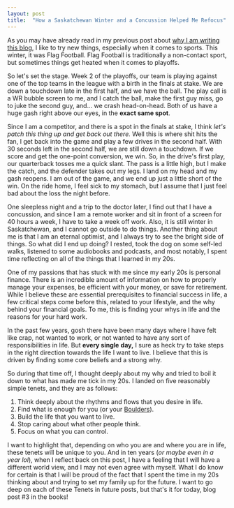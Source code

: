 ```yaml
---
layout: post
title:  "How a Saskatchewan Winter and a Concussion Helped Me Refocus"
---
```

As you may have already read in my previous post about [why I am writing this blog](https://tonyneufeld.blog/2025/05/05/Why-am-I-starting-this-Blog/), I like to try new things, especially when it comes to sports. This winter, it was Flag Football. Flag Football is traditionally a non-contact sport, but sometimes things get heated when it comes to playoffs. 

So let's set the stage. Week 2 of the playoffs, our team is playing against one of the top teams in the league with a birth in the finals at stake. We are down a touchdown late in the first half, and we have the ball. The play call is a WR bubble screen to me, and I catch the ball, make the first guy miss, go to juke the second guy, and… we crash head-on-head. Both of us have a huge gash right above our eyes, in the **exact same spot**. 

Since I am a competitor, and there is a spot in the finals at stake,  I think *let's patch this thing up and get back out there.* Well this is where shit hits the fan, I get back into the game and play a few drives in the second half. With 30 seconds left in the second half, we are still down a touchdown. If we score and get the one-point conversion, we win. So, in the drive's first play, our quarterback tosses me a quick slant. The pass is a little high, but I make the catch, and the defender takes out my legs. I land on my head and my gash reopens. I am out of the game, and we end up just a little short of the win. On the ride home, I feel sick to my stomach, but I assume that I just feel bad about the loss the night before. 

One sleepless night and a trip to the doctor later, I find out that I have a concussion, and since I am a remote worker and sit in front of a screen for 40 hours a week, I have to take a week off work. Also, it is still winter in Saskatchewan, and I cannot go outside to do things. Another thing about me is that I am an eternal optimist, and I always try to see the bright side of things. So what did I end up doing? I rested, took the dog on some self-led walks, listened to some audiobooks and podcasts, and most notably, I spent time reflecting on all of the things that I learned in my 20s.

One of my passions that has stuck with me since my early 20s is personal finance. There is an incredible amount of information on how to properly manage your expenses, be efficient with your money, or save for retirement. While I believe these are essential prerequisites to financial success in life, a few critical steps come before this, related to your lifestyle, and the why behind your financial goals. To me, this is finding your whys in life and the reasons for your hard work. 

In the past few years, gosh there have been many days where I have felt like crap, not wanted to work, or not wanted to have any sort of responsibilities in life. But **every single** **day,** I sure as heck try to take steps in the right direction towards the life I want to live. I believe that this is driven by finding some core beliefs and a strong why.

So during that time off, I thought deeply about my why and tried to boil it down to what has made me tick in my 20s. I landed on five reasonably simple tenets, and they are as follows:

1. Think deeply about the rhythms and flows that you desire in life.  
2. Find what is enough for you (or your [Boulders](https://tonyneufeld.blog/2025/04/28/Boulders/)).  
3. Build the life that you want to live.  
4. Stop caring about what other people think.  
5. Focus on what you can control.

I want to highlight that, depending on who you are and where you are in life, these tenets will be unique to you. And in ten years (*or maybe even in a year lol*), when I reflect back on this post, I have a feeling that I will have a different world view, and I may not even agree with myself. What I do know for certain is that I will be proud of the fact that I spent the time in my 20s thinking about and trying to set my family up for the future. I want to go deep on each of these Tenets in future posts, but that's it for today, blog post \#3 in the books\!
